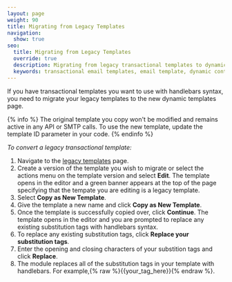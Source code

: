 ```yaml
---
layout: page
weight: 90
title: Migrating from Legacy Templates
navigation:
  show: true
seo:
  title: Migrating from Legacy Templates
  override: true
  description: Migrating from legacy transactional templates to dynamic transactional templates utilizing handlebars syntax.
  keywords: transactional email templates, email template, dynamic content, personalization, handlebars
---
```


If you have transactional templates you want to use with handlebars syntax, you need to migrate your legacy templates to the new dynamic templates page.

{% info %}
The original template you copy won't be modified and remains active in any API or SMTP calls. To use the new template, update the template ID parameter in your code.
{% endinfo %}

*To convert a legacy transactional template:*

1. Navigate to the [legacy templates](https://sendgrid.com/templates) page. 
1. Create a version of the template you wish to migrate or select the actions menu on the template version and select **Edit**. The template opens in the editor and a green banner appears at the top of the page specifying that the tempate you are editing is a legacy template. 
1. Select **Copy as New Template**. 
1. Give the template a new name and click **Copy as New Template**. 
1. Once the template is successfully copied over, click **Continue**. The template opens in the editor and you are prompted to replace any existing substitution tags with handlebars syntax. 
1. To replace any existing substitution tags, click **Replace your substitution tags**. 
1. Enter the opening and closing characters of your substition tags and click **Replace**. 
1. The module replaces all of the substitution tags in your template with handlebars. 
   For example,{% raw %}{{your_tag_here}}{% endraw %}. 

